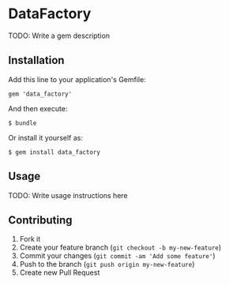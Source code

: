 # DataFactory

TODO: Write a gem description

## Installation

Add this line to your application's Gemfile:

    gem 'data_factory'

And then execute:

    $ bundle

Or install it yourself as:

    $ gem install data_factory

## Usage

TODO: Write usage instructions here

## Contributing

1. Fork it
2. Create your feature branch (`git checkout -b my-new-feature`)
3. Commit your changes (`git commit -am 'Add some feature'`)
4. Push to the branch (`git push origin my-new-feature`)
5. Create new Pull Request
